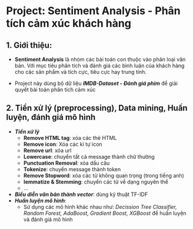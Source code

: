 # Project: Sentiment Analysis - Phân tích cảm xúc khách hàng

## 1. Giới thiệu: 
-  **Sentiment Analysis** là nhóm các bài toán con thuộc vào phân loại văn bản. Với mục tiêu phân
 tích và đánh giá các bình luận của khách hàng cho các sản phẩm và tích cực, tiêu cực hay trung tính.

- Project này dùng bộ dữ liệu ***IMDB-Dataset - Đánh giá phim*** để giải quyết bài toán phân tích cảm xúc

## 2. Tiền xử lý (preprocessing), Data mining, Huấn luyện, đánh giá mô hình
- ***Tiền xử lý***
    - **Remove HTML tag**: xóa các thẻ HTML
    - **Remove icon**: Xóa các kí tự icon
    - **Remove url**: xóa url
    - **Lowercase**: chuyển tất cả message thành chữ thường
    - **Punctuation Removal**: xóa dấu câu
    - **Tokenize**: chuyển message thành token
    - **Remove Stopword**: xóa các từ không quan trọng (trong tiếng anh)
    - **lemmatize & Stemming**: chuyển các từ về dạng nguyên thể
    - ...
- ***Biểu diễn văn bản thành vector***: dùng kỹ thuật TF-IDF
- ***Huấn luyện mô hình***: 
    - Sử dụng các mô hình khác nhau như: *Decission Tree Classifier, Random Forest, AdaBoost, Gradient Boost, XGBoost* để huấn luyện và đánh giá mô hình